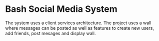 # Bash Social Media System

The system uses a client services architecture. The project uses a wall where messages can be posted as well as features to create new users, add friends, post mesages and display wall.